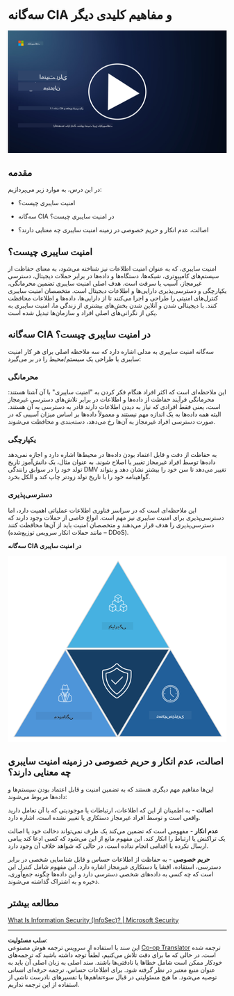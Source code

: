 <!--
CO_OP_TRANSLATOR_METADATA:
{
  "original_hash": "16a76f9fa372fb63cffb6d76b855f023",
  "translation_date": "2025-09-03T18:46:54+00:00",
  "source_file": "1.1 The CIA triad and other key concepts.md",
  "language_code": "fa"
}
-->
# سه‌گانه CIA و مفاهیم کلیدی دیگر

[![تماشای ویدیو](../../translated_images/1-1_placeholder.5743591289ea76087b78301a315f244c665d5266d895538c9d1a52b1f0d08603.fa.png)](https://learn-video.azurefd.net/vod/player?id=d4c2f633-fa6a-4a3d-8d41-7a1d71189832)

## مقدمه

در این درس، به موارد زیر می‌پردازیم:

- امنیت سایبری چیست؟

- سه‌گانه CIA در امنیت سایبری چیست؟

- اصالت، عدم انکار و حریم خصوصی در زمینه امنیت سایبری چه معنایی دارند؟

## امنیت سایبری چیست؟

امنیت سایبری، که به عنوان امنیت اطلاعات نیز شناخته می‌شود، به معنای حفاظت از سیستم‌های کامپیوتری، شبکه‌ها، دستگاه‌ها و داده‌ها در برابر حملات دیجیتال، دسترسی غیرمجاز، آسیب یا سرقت است. هدف اصلی امنیت سایبری تضمین محرمانگی، یکپارچگی و دسترسی‌پذیری دارایی‌ها و اطلاعات دیجیتال است. متخصصان امنیت سایبری کنترل‌های امنیتی را طراحی و اجرا می‌کنند تا از دارایی‌ها، داده‌ها و اطلاعات محافظت کنند. با دیجیتالی شدن و آنلاین شدن بخش‌های بیشتری از زندگی ما، امنیت سایبری به یکی از نگرانی‌های اصلی افراد و سازمان‌ها تبدیل شده است.

## سه‌گانه CIA در امنیت سایبری چیست؟

سه‌گانه امنیت سایبری به مدلی اشاره دارد که سه ملاحظه اصلی برای هر کار امنیت سایبری یا طراحی یک سیستم/محیط را در بر می‌گیرد:

### محرمانگی

این ملاحظه‌ای است که اکثر افراد هنگام فکر کردن به "امنیت سایبری" با آن آشنا هستند: محرمانگی فرآیند حفاظت از داده‌ها و اطلاعات در برابر تلاش‌های دسترسی غیرمجاز است، یعنی فقط افرادی که نیاز به دیدن اطلاعات دارند قادر به دسترسی به آن هستند. البته همه داده‌ها به یک اندازه مهم نیستند و معمولاً داده‌ها بر اساس میزان آسیبی که در صورت دسترسی افراد غیرمجاز به آن‌ها رخ می‌دهد، دسته‌بندی و محافظت می‌شوند.

### یکپارچگی

به حفاظت از دقت و قابل اعتماد بودن داده‌ها در محیط‌ها اشاره دارد و اجازه نمی‌دهد داده‌ها توسط افراد غیرمجاز تغییر یا اصلاح شوند. به عنوان مثال، یک دانش‌آموز تاریخ تولد خود را در سوابق رانندگی DMV تغییر می‌دهد تا سن خود را بیشتر نشان دهد و بتواند گواهینامه خود را با تاریخ تولد زودتر چاپ کند و الکل بخرد.

### دسترسی‌پذیری

این ملاحظه‌ای است که در سراسر فناوری اطلاعات عملیاتی اهمیت دارد، اما دسترسی‌پذیری برای امنیت سایبری نیز مهم است. انواع خاصی از حملات وجود دارند که دسترسی‌پذیری را هدف قرار می‌دهند و متخصصان امنیت باید از آن‌ها محافظت کنند (مانند حملات انکار سرویس توزیع‌شده – DDoS).

**سه‌گانه CIA در امنیت سایبری**

![image](../../translated_images/ciatriad.0cf01e809b3845866bec11e829aac615e19a7b2a2897a4aafeb8000955a3f4b5.fa.png)

## اصالت، عدم انکار و حریم خصوصی در زمینه امنیت سایبری چه معنایی دارند؟

این‌ها مفاهیم مهم دیگری هستند که به تضمین امنیت و قابل اعتماد بودن سیستم‌ها و داده‌ها مربوط می‌شوند:

**اصالت** - به اطمینان از این که اطلاعات، ارتباطات یا موجودیتی که با آن تعامل دارید واقعی است و توسط افراد غیرمجاز دستکاری یا تغییر نشده است، اشاره دارد.

**عدم انکار** - مفهومی است که تضمین می‌کند یک طرف نمی‌تواند دخالت خود یا اصالت یک تراکنش یا ارتباط را انکار کند. این مفهوم مانع از این می‌شود که کسی ادعا کند پیامی ارسال نکرده یا اقدامی انجام نداده است، در حالی که شواهد خلاف آن وجود دارد.

**حریم خصوصی** - به حفاظت از اطلاعات حساس و قابل شناسایی شخصی در برابر دسترسی، استفاده، افشا یا دستکاری غیرمجاز اشاره دارد. این مفهوم شامل کنترل این است که چه کسی به داده‌های شخصی دسترسی دارد و این داده‌ها چگونه جمع‌آوری، ذخیره و به اشتراک گذاشته می‌شوند.

## مطالعه بیشتر

[What Is Information Security (InfoSec)? | Microsoft Security](https://www.microsoft.com/security/business/security-101/what-is-information-security-infosec#:~:text=Three%20pillars%20of%20information%20security%3A%20the%20CIA%20triad,as%20guiding%20principles%20for%20implementing%20an%20InfoSec%20plan.)

---

**سلب مسئولیت**:  
این سند با استفاده از سرویس ترجمه هوش مصنوعی [Co-op Translator](https://github.com/Azure/co-op-translator) ترجمه شده است. در حالی که ما برای دقت تلاش می‌کنیم، لطفاً توجه داشته باشید که ترجمه‌های خودکار ممکن است شامل خطاها یا نادقتی‌ها باشند. سند اصلی به زبان اصلی آن باید به عنوان منبع معتبر در نظر گرفته شود. برای اطلاعات حساس، ترجمه حرفه‌ای انسانی توصیه می‌شود. ما هیچ مسئولیتی در قبال سوءتفاهم‌ها یا تفسیرهای نادرست ناشی از استفاده از این ترجمه نداریم.
